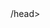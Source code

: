 <!DOCTYPE html>
<html>
<head>
	<title>README PRACTICE</title>
 /head>
<body>
	<p HOOREEN FATHIMA ></p>
</body>
</html>
